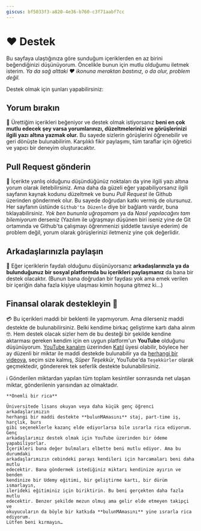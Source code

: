```yaml
---
giscus: bf5033f3-a820-4e36-b760-c3f71aabf7cc
---
```


# ❤️ Destek

Bu sayfaya ulaştığınıza göre sunduğum içeriklerden en az birini beğendiğinizi
düşünüyorum. Öncelikle bunun için mutlu olduğumu iletmek isterim. *Ya da sağ
alttaki ❤️ ikonuna meraktan bastınız, o da olur, problem değil.*

Destek olmak için şunları yapabilirsiniz:

## Yorum bırakın

💭 Ürettiğim içerikleri beğeniyor ve destek olmak istiyorsanız **beni en çok
mutlu edecek şey varsa yorumlarınızı, düzeltmelerinizi ve görüşlerinizi ilgili
yazı altına yazmak olur.** Bu sayede sizlerin görüşlerini öğrenebilir ve geri
dönüşte bulunabilirim. Karşılıklı fikir paylaşımı, tüm taraflar için öğretici ve
yapıcı bir deneyim oluşturacaktır.

## Pull Request gönderin

🔀 İçerikte yanlış olduğunu düşündüğünüz noktaları da yine ilgili yazı altına
yorum olarak iletebilirsiniz. Ama daha da güzeli eğer yapabiliyorsanız ilgili
sayfanın kaynak kodunu düzeltmek ve bunu *Pull Request* ile Github üzerinden
göndermek olur. Bu sayede doğrudan katkı vermiş de olursunuz. Her sayfanın
üstünde `Github'ta Düzenle` diye bir bağlantı vardır, buna tıklayabilirsiniz.
*Yok ben bununla uğraşamam* ya da *Nasıl yapılacağını tam bilemiyorum* derseniz
(Yazılım ile uğraşmayı düşünen biri iseniz yine de Git ortamında ve Github'ta
çalışmayı öğrenmenizi şiddetle tavsiye ederim) de problem değil, yorum olarak
görüşlerinizi iletmeniz yine çok değerlidir.

## Arkadaşlarınızla paylaşın

👥 Eğer içeriklerin faydalı olduğunu düşünüyorsanız **arkadaşlarınızla ya da
bulunduğunuz bir sosyal platformda bu içerikleri paylaşmanız** da bana bir destek
olacaktır. (Bunun bana doğrudan bir faydası yok ama emek verilen bir içeriğin
daha fazla kişiye ulaşması kimin hoşuna gitmez ki…)

## Finansal olarak destekleyin 💸

💳 Bu içerikleri maddi bir beklenti ile yapmıyorum. Ama dilerseniz maddi
destekte de bulunabilirsiniz. Belki kendime birkaç geliştirme kartı daha alırım
🤓. Hem destek olacak sizler hem de bu desteği bir şekilde kendine aktarması
gereken kendim için en uygun platform'un **YouTube** olduğunu düşünüyorum. [YouTube
kanalım](https://www.youtube.com/@ayazar) üzerinden
[Katıl](https://www.youtube.com/@ayazar/membership) üyesi olabilir, böylece her
ay düzenli bir miktar ile maddi destekde bulunabilir ya da [herhangi bir
videoya](https://www.youtube.com/@ayazar/videos), seçim size kalmış, *Süper
Teşekkür*, YouTube'da `Teşekkürler` olarak geçmektedir, göndererek tek seferlik
destekte bulunabilirsiniz.

ℹ️ Gönderilen miktardan yapılan tüm toplam kesintiler sonrasında net ulaşan
miktar, gönderilenin yarısından az olmaktadır.

```{attention}
**Önemli bir rica**

Üniversitede lisans okuyan veya daha küçük genç öğrenci arkadaşlarımızın
herhangi bir maddi destekte **bulunMAmasını** staj, part-time iş, harçlık, burs
gibi seçeneklerle kazanç elde ediyorlarsa bile ısrarla rica ediyorum. Genç
arkadaşlarımız destek olmak için YouTube üzerinden bir ödeme yapabiliyorlar.
İçerikleri buna değer bulmaları elbette beni mutlu ediyor. Ama bu durumdaki
arkadaşlarımızın cebindeki parayı kendileri için harcamaları beni daha mutlu
edecektir. Bana göndermek istediğiniz miktarı kendinize ayırın ve benden
kendinize bir Udemy eğitimi, bir geliştirme kartı, bir dürüm ısmarlayın,
ilerideki eğitiminiz için biriktirin. Bu beni gerçekten daha fazla mutlu
edecektir. Benzer şekilde mezun olmuş ama gelir elde etmeyen takipçi ve
okuyucuların da böyle bir katkıda **bulunMAmasını** yine ısrarla rica ediyorum.
Lütfen beni kırmayın…
```
